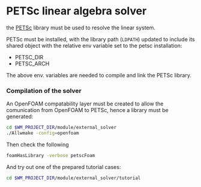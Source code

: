 # PETSc linear algebra solver

the [PETSc](https://petsc.org/) library must be used to resolve the linear system.

PETSc must be installed, with the library path (```LDPATH```) updated to include its shared object 
with the relative env variable set to the petsc installation:

- PETSC_DIR
- PETSC_ARCH

The above env. variables are needed to compile and link the PETSc library.

### Compilation of the solver 

An OpenFOAM compatability layer must be created to allow the comunication from OpenFOAM to PETSc, 
hence a library must be generated:

```sh
cd $WM_PROJECT_DIR/module/external_solver
./Allwmake -config=openfoam
```

Then check the following 
 
```sh
foamHasLibrary -verbose petscFoam
```

And try out one of the prepared tutorial cases:

```sh
cd $WM_PROJECT_DIR/module/external_solver/tutorial
```
